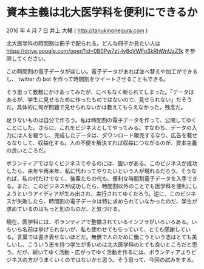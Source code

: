 # 資本主義は北大医学科を便利にできるか

2016 年 4 月 7 日 井上 大輔 ( http://tanukinonegura.com )

北大医学科の時間割は冊子で配られる。どんな冊子か見たい人は https://drive.google.com/open?id=0B0Pw7zt-Iy8oVWFoSkRhWnUzZ1k を参照してください。

この時間割の電子データがほしい。電子データがあれば並べ替えや加工ができるし、 twitter の bot を作って時間割をツイートさせることもできる。

そう思って教務にかけあってみたが、にべもなく断られてしまった。「データはあるが、学生に見せるために作ったものではないので、見せられない」だそうだ。具体的に何が問題で見せられないかは教えてもらえなかった。残念だ。

足りないものは自分で作ろう。私は時間割の電子データを作って、公開してゆくことにした。さらに、これをビジネスとしてやってみる。すなわち、データの入力には人を雇うし、完成したデータは、ダウンロード販売するなり、広告を載せるなりして、収益化する。人の不便を解決すれば収益につながるのが、資本主義の良いところだ。

ボランティアではなくビジネスでやるのには、狙いがある。このビジネスが成功したら、来年や再来年、私に代わってやりたいという人が現れるだろう。そうなれば、私の代だけでなく、後輩たちの代も、便利な時間割電子データを入手できる。また、このビジネスが成功したら、時間割以外のことでも医学科を便利にしようというアイディアが生み出され、実行されてゆくだろう。逆に、このビジネスが失敗したら、時間割の電子データは特に求められていなかったのだ、学生が求めているのはもっと別のものだ、と気づける。

現在、医学科には、ボランティアで整備されているインフラがいろいろある。いちいち名前は挙げられないが、私も使わせてもらっていて、とても感謝している。言葉では書き表せないほどだ。無償で人のために働こうという志はとても美しいし、こういう志を持つ学生が多いのは北大医学科のとても良いところだと思う。だが、続いてゆく活動・広がってゆく活動を作るには、ボランティアよりビジネスの方がうまくいくのではないかと思う。そう思って、今回の試みをする。
